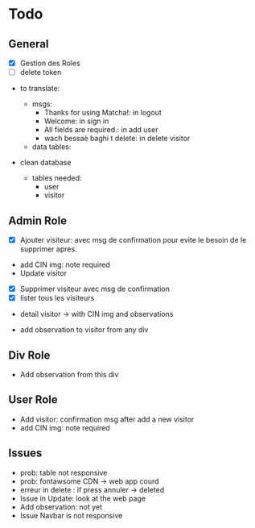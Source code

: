 # Todo

## General
- [x] Gestion des Roles
- [ ] delete token
- to translate:
    - msgs: 
        - Thanks for using Matcha!: in logout
        - Welcome: in sign in
        - All fields are required.: in  add user
        - wach bessaè baghi t delete: in delete visitor
    - data tables:

- clean database
    - tables needed:
        - user
        - visitor

## Admin Role
- [x] Ajouter visiteur: avec msg de confirmation pour evite le besoin de le supprimer apres.
- add CIN img: note required
- Update visitor
- [x] Supprimer visiteur avec msg de confirmation
- [x] lister tous les visiteurs
- detail visitor -> with CIN img and observations

- add observation to visitor from any div

## Div Role
- Add observation from this div

## User Role
- Add visitor: confirmation msg after add a new visitor
- add CIN img: note required

## Issues 
- prob: table not responsive
- prob: fontawsome CDN -> web app courd
- erreur in delete : if press annuler -> deleted
- Issue in Update: look at the web page
- Add observation: not yet
- Issue Navbar is not responsive
